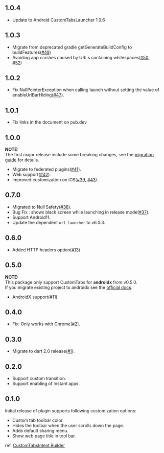 ## 1.0.4

- Update to Android CustomTabsLauncher 1.0.6

## 1.0.3

- Migrate from deprecated gradle getGenerateBuildConfig to buildFeatures([#49](https://github.com/droibit/flutter_custom_tabs/pull/49))
- Avoiding app crashes caused by URLs containing whitespaces([#50](https://github.com/droibit/flutter_custom_tabs/issues/50), [#52](https://github.com/droibit/flutter_custom_tabs/pull/52))

## 1.0.2

- Fix NullPointerException when calling launch without setting the value of enableUrlBarHiding([#47](https://github.com/droibit/flutter_custom_tabs/pull/47)).

## 1.0.1

- Fix links in the document on pub.dev

## 1.0.0

**NOTE:**  
The first major release include some breaking changes, see the [migration guide](https://github.com/droibit/flutter_custom_tabs/blob/1.0.0/flutter_custom_tabs/doc/migration-guides.md#migrate-flutter_custom_tabs-to-v100) for details.

- Migrate to federated plugins([#41](https://github.com/droibit/flutter_custom_tabs/pull/41)).
- Web support([#42](https://github.com/droibit/flutter_custom_tabs/pull/42)).
- Improved customization on iOS([#39](https://github.com/droibit/flutter_custom_tabs/pull/39), [#43](https://github.com/droibit/flutter_custom_tabs/pull/43)).

## 0.7.0

- Migrated to Null Safety([#36](https://github.com/droibit/flutter_custom_tabs/pull/36)).
- Bug Fix : shows black screen while launching in release mode([#37](https://github.com/droibit/flutter_custom_tabs/pull/36)).
- Support Android11.
- Update the dependent `url_launcher` to v6.0.3.

## 0.6.0

- Added HTTP headers option([#13](https://github.com/droibit/flutter_custom_tabs/pull/13))

## 0.5.0

**NOTE:**  
This package only support CustomTabs for **androidx** from v0.5.0.  
If you migrate existing project to androidx see the [official docs](https://developer.android.com/jetpack/androidx/migrate).

- AndroidX support([#11](https://github.com/droibit/flutter_custom_tabs/pull/11))

## 0.4.0

- Fix: Only works with Chrome([#2](https://github.com/droibit/flutter_custom_tabs/issues/2)).

## 0.3.0

- Migrate to dart 2.0 release([#1](https://github.com/droibit/flutter_custom_tabs/pull/1)).

## 0.2.0

- Support custom transition.
- Support enabling of Instant apps.

## 0.1.0

Initial release of plugin supports following customization options:

- Custom tab toolbar color.
- Hides the toolbar when the user scrolls down the page.
- Adds default sharing menu.
- Show web page title in tool bar.

ref. [CustomTabsIntent.Builder](https://developer.android.com/reference/android/support/customtabs/CustomTabsIntent.Builder.html)
